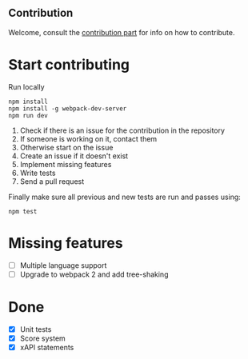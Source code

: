 ## Contribution

Welcome, consult the [contribution part](#start-contributing) for info on how to contribute.

# <a name="start-contributing"></a>Start contributing

Run locally
```
npm install
npm install -g webpack-dev-server
npm run dev
```

1. Check if there is an issue for the contribution in the repository
  1. If someone is working on it, contact them
  2. Otherwise start on the issue
2. Create an issue if it doesn't exist
3. Implement missing features
4. Write tests
5. Send a pull request

Finally make sure all previous and new tests are run and passes using:
```
npm test
```

# Missing features

- [ ] Multiple language support
- [ ] Upgrade to webpack 2 and add tree-shaking

# Done

- [x] Unit tests
- [x] Score system
- [x] xAPI statements

